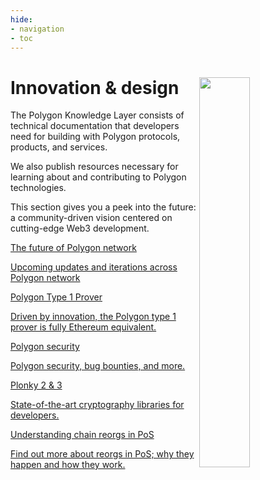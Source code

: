 ```yaml
---
hide:
- navigation
- toc
---
```


<style>
   .git-revision-date-localized-plugin, .md-source-file, .md-content__button.md-icon {
        display: none;
   }
  [data-md-color-scheme="default"] {
      .md-main, .md-sidebar__scrollwrap {
            background-color: #E8E8E8 !important;
      }
   }
  [data-md-color-scheme="slate"] {
      .md-main, .md-sidebar__scrollwrap {
            background-color: #181818 !important;
      }
   }
</style>

<div class="section-wrapper product-section-head">
      <div class="hero-image"><img src="../img/learn/innovation-and-design.svg" loading="lazy" class="hero-image" style="width: 40%; float: right;"></div>
   <div class="hero-left">
      <h1 class="hero-heading">Innovation & design</h1>
      <p class="hero-subtext">The Polygon Knowledge Layer consists of technical documentation that developers need for building with Polygon protocols, products, and services.</p> 
      <p class="hero-subtext">We also publish resources necessary for learning about and contributing to Polygon technologies.</p>
      <p class="hero-subtext">This section gives you a peek into the future: a community-driven  vision centered on cutting-edge Web3 development.
      </p>
   </div>
</div>
<div class="grid-container">
    <div class="grid-item">
      <a href="./polygon-protocols">
         <div class="product-list-item-header">
            <div class="feature-card-heading">The future of Polygon network</div>
         </div>
         <p class="feature-paragraph">Upcoming updates and iterations across Polygon network</p>
      </a>
   </div>
   <div class="grid-item">
      <a href="../cdk/architecture/type-1-prover/intro-t1-prover">
         <div class="product-list-item-header">
            <div class="feature-card-heading">Polygon Type 1 Prover</div>
         </div>
         <p class="feature-paragraph">Driven by innovation, the Polygon type 1 prover is fully Ethereum equivalent.</p>
      </a>
   </div>
   <div class="grid-item">
      <a href="./security/overview">
         <div class="product-list-item-header">
            <div class="feature-card-heading">Polygon security</div>
         </div>
         <p class="feature-paragraph">Polygon security, bug bounties, and more.</p>
      </a>      
   </div>
   <div class="grid-item">
      <a href="./plonky">
         <div class="product-list-item-header">
            <div class="feature-card-heading">Plonky 2 & 3</div>
         </div>
         <p class="feature-paragraph">State-of-the-art cryptography libraries for developers.</p>
      </a>
   </div>
   <div class="grid-item">
      <a href="https://polygon.technology/blog/reorgs-demystified-insights-from-monitoring-with-a-sensor-network">
         <div class="product-list-item-header">
            <div class="feature-card-heading">Understanding chain reorgs in PoS</div>
         </div>
         <p class="feature-paragraph">Find out more about reorgs in PoS; why they happen and how they work.</p>
      </a>
   </div>
</div>
</div>

